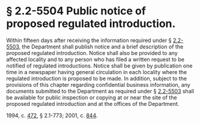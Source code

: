 # § 2.2-5504 Public notice of proposed regulated introduction.

<p>Within fifteen days after receiving the information required under § <a href='http://law.lis.virginia.gov/vacode/2.2-5503/'>2.2-5503</a>, the Department shall publish notice and a brief description of the proposed regulated introduction. Notice shall also be provided to any affected locality and to any person who has filed a written request to be notified of regulated introductions. Notice shall be given by publication one time in a newspaper having general circulation in each locality where the regulated introduction is proposed to be made. In addition, subject to the provisions of this chapter regarding confidential business information, any documents submitted to the Department as required under § <a href='http://law.lis.virginia.gov/vacode/2.2-5503/'>2.2-5503</a> shall be available for public inspection or copying at or near the site of the proposed regulated introduction and at the offices of the Department.</p><p>1994, c. <a href='http://lis.virginia.gov/cgi-bin/legp604.exe?941+ful+CHAP0472'>472</a>, § 2.1-773; 2001, c. <a href='http://lis.virginia.gov/cgi-bin/legp604.exe?011+ful+CHAP0844'>844</a>.</p>